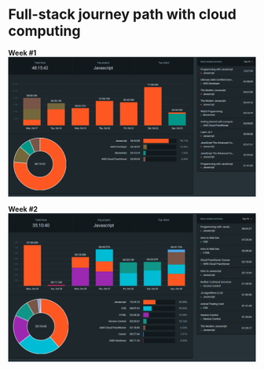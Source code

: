 # Full-stack journey path with cloud computing

**Week #1**
![week-1](https://github.com/Jaycelab/Path/blob/main/Weekly%20Log/week-1-summary/summary-report.png)

**Week #2**
![week-2](https://github.com/Jaycelab/Path/blob/main/Weekly%20Log/week-2-summary/summary-report.png)
